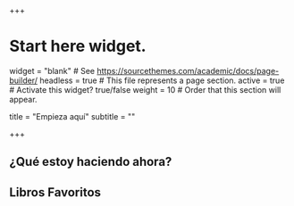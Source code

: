 +++
# Start here widget.
widget = "blank"  # See https://sourcethemes.com/academic/docs/page-builder/
headless = true  # This file represents a page section.
active = true  # Activate this widget? true/false
weight = 10  # Order that this section will appear.

title = "Empieza aquí"
subtitle = ""


+++
## ¿Qué estoy haciendo ahora?
## Libros Favoritos